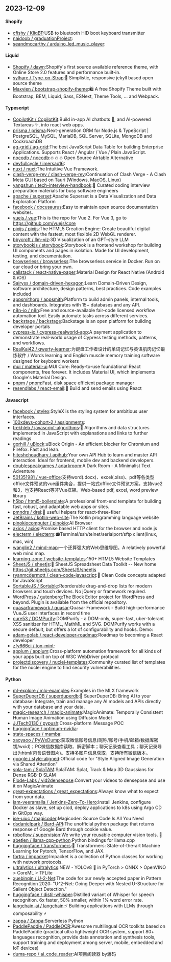 ## 2023-12-09

#### Shopify
* [cfishy / KliqBT](https://github.com/cfishy/KliqBT):USB to bluetooth HID boot keyboard transmitter
* [naidoob / graduationProject](https://github.com/naidoob/graduationProject):
* [seandmccarthy / arduino_led_music_player](https://github.com/seandmccarthy/arduino_led_music_player):

#### Liquid
* [Shopify / dawn](https://github.com/Shopify/dawn):Shopify's first source available reference theme, with Online Store 2.0 features and performance built-in.
* [sylhare / Type-on-Strap](https://github.com/sylhare/Type-on-Strap):🎨 Simplistic, responsive jekyll based open source theme
* [Maxvien / bootstrap-shopify-theme](https://github.com/Maxvien/bootstrap-shopify-theme):🛍 A free Shopify Theme built with Bootstrap, BEM, Liquid, Sass, ESNext, Theme Tools, ... and Webpack.

#### Typescript
* [CopilotKit / CopilotKit](https://github.com/CopilotKit/CopilotKit):Build in-app AI chatbots 🤖, and AI-powered Textareas ✨, into react web apps.
* [prisma / prisma](https://github.com/prisma/prisma):Next-generation ORM for Node.js & TypeScript | PostgreSQL, MySQL, MariaDB, SQL Server, SQLite, MongoDB and CockroachDB
* [ag-grid / ag-grid](https://github.com/ag-grid/ag-grid):The best JavaScript Data Table for building Enterprise Applications. Supports React / Angular / Vue / Plain JavaScript.
* [nocodb / nocodb](https://github.com/nocodb/nocodb):🔥 🔥 🔥 Open Source Airtable Alternative
* [devfullcycle / imersao16](https://github.com/devfullcycle/imersao16):
* [nuxt / nuxt](https://github.com/nuxt/nuxt):The Intuitive Vue Framework.
* [clash-verge-rev / clash-verge-rev](https://github.com/clash-verge-rev/clash-verge-rev):Continuation of Clash Verge - A Clash Meta GUI based on Tauri (Windows, MacOS, Linux)
* [yangshun / tech-interview-handbook](https://github.com/yangshun/tech-interview-handbook):💯 Curated coding interview preparation materials for busy software engineers
* [apache / superset](https://github.com/apache/superset):Apache Superset is a Data Visualization and Data Exploration Platform
* [facebook / docusaurus](https://github.com/facebook/docusaurus):Easy to maintain open source documentation websites.
* [vuejs / vue](https://github.com/vuejs/vue):This is the repo for Vue 2. For Vue 3, go to https://github.com/vuejs/core
* [pixijs / pixijs](https://github.com/pixijs/pixijs):The HTML5 Creation Engine: Create beautiful digital content with the fastest, most flexible 2D WebGL renderer.
* [bbycroft / llm-viz](https://github.com/bbycroft/llm-viz):3D Visualization of an GPT-style LLM
* [storybookjs / storybook](https://github.com/storybookjs/storybook):Storybook is a frontend workshop for building UI components and pages in isolation. Made for UI development, testing, and documentation.
* [browserless / browserless](https://github.com/browserless/browserless):The browserless service in Docker. Run on our cloud or bring your own.
* [callstack / react-native-paper](https://github.com/callstack/react-native-paper):Material Design for React Native (Android & iOS)
* [Sairyss / domain-driven-hexagon](https://github.com/Sairyss/domain-driven-hexagon):Learn Domain-Driven Design, software architecture, design patterns, best practices. Code examples included
* [appsmithorg / appsmith](https://github.com/appsmithorg/appsmith):Platform to build admin panels, internal tools, and dashboards. Integrates with 15+ databases and any API.
* [n8n-io / n8n](https://github.com/n8n-io/n8n):Free and source-available fair-code licensed workflow automation tool. Easily automate tasks across different services.
* [backstage / backstage](https://github.com/backstage/backstage):Backstage is an open platform for building developer portals
* [cypress-io / cypress-realworld-app](https://github.com/cypress-io/cypress-realworld-app):A payment application to demonstrate real-world usage of Cypress testing methods, patterns, and workflows.
* [RealKai42 / qwerty-learner](https://github.com/RealKai42/qwerty-learner):为键盘工作者设计的单词记忆与英语肌肉记忆锻炼软件 / Words learning and English muscle memory training software designed for keyboard workers
* [mui / material-ui](https://github.com/mui/material-ui):MUI Core: Ready-to-use foundational React components, free forever. It includes Material UI, which implements Google's Material Design.
* [pnpm / pnpm](https://github.com/pnpm/pnpm):Fast, disk space efficient package manager
* [resendlabs / react-email](https://github.com/resendlabs/react-email):💌 Build and send emails using React

#### Javascript
* [facebook / stylex](https://github.com/facebook/stylex):StyleX is the styling system for ambitious user interfaces.
* [100xdevs-cohort-2 / assignments](https://github.com/100xdevs-cohort-2/assignments):
* [trekhleb / javascript-algorithms](https://github.com/trekhleb/javascript-algorithms):📝 Algorithms and data structures implemented in JavaScript with explanations and links to further readings
* [gorhill / uBlock](https://github.com/gorhill/uBlock):uBlock Origin - An efficient blocker for Chromium and Firefox. Fast and lean.
* [hiteshchoudhary / apihub](https://github.com/hiteshchoudhary/apihub):Your own API Hub to learn and master API interaction. Ideal for frontend, mobile dev and backend developers.
* [doublespeakgames / adarkroom](https://github.com/doublespeakgames/adarkroom):A Dark Room - A Minimalist Text Adventure
* [501351981 / vue-office](https://github.com/501351981/vue-office):支持word(.docx)、excel(.xlsx)、pdf等各类型office文件预览的vue组件集合，提供一站式office文件预览方案，支持vue2和3，也支持React等非Vue框架。Web-based pdf, excel, word preview library
* [h5bp / html5-boilerplate](https://github.com/h5bp/html5-boilerplate):A professional front-end template for building fast, robust, and adaptable web apps or sites.
* [pmndrs / drei](https://github.com/pmndrs/drei):🥉 useful helpers for react-three-fiber
* [JetBrains / kotlin-web-site](https://github.com/JetBrains/kotlin-web-site):The Kotlin programming language website
* [pinokiocomputer / pinokio](https://github.com/pinokiocomputer/pinokio):AI Browser
* [axios / axios](https://github.com/axios/axios):Promise based HTTP client for the browser and node.js
* [electerm / electerm](https://github.com/electerm/electerm):📻Terminal/ssh/telnet/serialport/sftp client(linux, mac, win)
* [wanglin2 / mind-map](https://github.com/wanglin2/mind-map):一个还算强大的Web思维导图。A relatively powerful web mind map.
* [learning-zone / website-templates](https://github.com/learning-zone/website-templates):150+ HTML5 Website Templates
* [SheetJS / sheetjs](https://github.com/SheetJS/sheetjs):📗 SheetJS Spreadsheet Data Toolkit -- New home https://git.sheetjs.com/SheetJS/sheetjs
* [ryanmcdermott / clean-code-javascript](https://github.com/ryanmcdermott/clean-code-javascript):🛁 Clean Code concepts adapted for JavaScript
* [SortableJS / Sortable](https://github.com/SortableJS/Sortable):Reorderable drag-and-drop lists for modern browsers and touch devices. No jQuery or framework required.
* [WordPress / gutenberg](https://github.com/WordPress/gutenberg):The Block Editor project for WordPress and beyond. Plugin is available from the official repository.
* [quasarframework / quasar](https://github.com/quasarframework/quasar):Quasar Framework - Build high-performance VueJS user interfaces in record time
* [cure53 / DOMPurify](https://github.com/cure53/DOMPurify):DOMPurify - a DOM-only, super-fast, uber-tolerant XSS sanitizer for HTML, MathML and SVG. DOMPurify works with a secure default, but offers a lot of configurability and hooks. Demo:
* [adam-golab / react-developer-roadmap](https://github.com/adam-golab/react-developer-roadmap):Roadmap to becoming a React developer
* [zfy666ci / ton-mint](https://github.com/zfy666ci/ton-mint):
* [appium / appium](https://github.com/appium/appium):Cross-platform automation framework for all kinds of your apps built on top of W3C WebDriver protocol
* [projectdiscovery / nuclei-templates](https://github.com/projectdiscovery/nuclei-templates):Community curated list of templates for the nuclei engine to find security vulnerabilities.

#### Python
* [ml-explore / mlx-examples](https://github.com/ml-explore/mlx-examples):Examples in the MLX framework
* [SuperDuperDB / superduperdb](https://github.com/SuperDuperDB/superduperdb):🔮 SuperDuperDB: Bring AI to your database: Integrate, train and manage any AI models and APIs directly with your database and your data.
* [magic-research / magic-animate](https://github.com/magic-research/magic-animate):MagicAnimate: Temporally Consistent Human Image Animation using Diffusion Model
* [JJTech0130 / pypush](https://github.com/JJTech0130/pypush):Cross-platform iMessage POC
* [huggingface / optimum-nvidia](https://github.com/huggingface/optimum-nvidia):
* [state-spaces / mamba](https://github.com/state-spaces/mamba):
* [xaoyaoo / PyWxDump](https://github.com/xaoyaoo/PyWxDump):获取微信账号信息(昵称/账号/手机/邮箱/数据库密钥/wxid)；PC微信数据库读取、解密脚本；聊天记录查看工具；聊天记录导出为html(包含语音图片)。支持多账户信息获取，支持所有微信版本。
* [google / style-aligned](https://github.com/google/style-aligned):Official code for "Style Aligned Image Generation via Shared Attention"
* [spla-tam / SplaTAM](https://github.com/spla-tam/SplaTAM):SplaTAM: Splat, Track & Map 3D Gaussians for Dense RGB-D SLAM
* [Flode-Labs / vid2densepose](https://github.com/Flode-Labs/vid2densepose):Convert your videos to densepose and use it on MagicAnimate
* [great-expectations / great_expectations](https://github.com/great-expectations/great_expectations):Always know what to expect from your data.
* [iam-veeramalla / Jenkins-Zero-To-Hero](https://github.com/iam-veeramalla/Jenkins-Zero-To-Hero):Install Jenkins, configure Docker as slave, set up cicd, deploy applications to k8s using Argo CD in GitOps way.
* [ise-uiuc / magicoder](https://github.com/ise-uiuc/magicoder):Magicoder: Source Code Is All You Need
* [dsdanielpark / Bard-API](https://github.com/dsdanielpark/Bard-API):The unofficial python package that returns response of Google Bard through cookie value.
* [roboflow / supervision](https://github.com/roboflow/supervision):We write your reusable computer vision tools. 💜
* [abetlen / llama-cpp-python](https://github.com/abetlen/llama-cpp-python):Python bindings for llama.cpp
* [huggingface / transformers](https://github.com/huggingface/transformers):🤗 Transformers: State-of-the-art Machine Learning for Pytorch, TensorFlow, and JAX.
* [fortra / impacket](https://github.com/fortra/impacket):Impacket is a collection of Python classes for working with network protocols.
* [ultralytics / ultralytics](https://github.com/ultralytics/ultralytics):NEW - YOLOv8 🚀 in PyTorch > ONNX > OpenVINO > CoreML > TFLite
* [xuebinqin / U-2-Net](https://github.com/xuebinqin/U-2-Net):The code for our newly accepted paper in Pattern Recognition 2020: "U^2-Net: Going Deeper with Nested U-Structure for Salient Object Detection."
* [huggingface / distil-whisper](https://github.com/huggingface/distil-whisper):Distilled variant of Whisper for speech recognition. 6x faster, 50% smaller, within 1% word error rate.
* [langchain-ai / langchain](https://github.com/langchain-ai/langchain):⚡ Building applications with LLMs through composability ⚡
* [zappa / Zappa](https://github.com/zappa/Zappa):Serverless Python
* [PaddlePaddle / PaddleOCR](https://github.com/PaddlePaddle/PaddleOCR):Awesome multilingual OCR toolkits based on PaddlePaddle (practical ultra lightweight OCR system, support 80+ languages recognition, provide data annotation and synthesis tools, support training and deployment among server, mobile, embedded and IoT devices)
* [duma-repo / ai_code_reader](https://github.com/duma-repo/ai_code_reader):AI项目阅读器 by渡码
